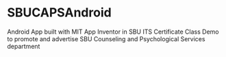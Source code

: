 # SBUCAPSAndroid
Android App built with MIT App Inventor in SBU ITS Certificate Class 
Demo to promote and advertise SBU Counseling and Psychological Services department
